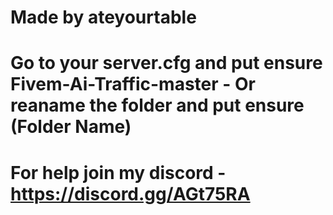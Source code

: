# Made by ateyourtable 
# Go to your server.cfg and put ensure Fivem-Ai-Traffic-master - Or reaname the folder and put ensure (Folder Name)
# For help join my discord - https://discord.gg/AGt75RA
